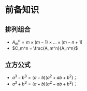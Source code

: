 # 前备知识

## 排列组合

- $A_m^n = m \times (m-1)\times ... \times (m-n+1)$
- $C_m^n = \frac{A_m^n}{A_n^n}$


## 立方公式

- $a^3-b^3 = (a-b)(a^2+ab+b^2)$；
- $a^3+b^3 = (a+b)(a^2-ab+b^2)$；

